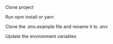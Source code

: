 Clone project

Run npm install or yarn

Clone the .env.example file and rename it to .env

Update the environment variables







